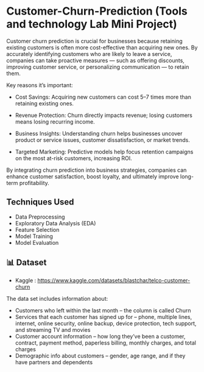 # Customer-Churn-Prediction (Tools and technology Lab Mini Project)

Customer churn prediction is crucial for businesses because retaining existing customers is often more cost-effective than acquiring new ones. By accurately identifying customers who are likely to leave a service, companies can take proactive measures — such as offering discounts, improving customer service, or personalizing communication — to retain them.

Key reasons it’s important:

- Cost Savings: Acquiring new customers can cost 5–7 times more than retaining existing ones.

- Revenue Protection: Churn directly impacts revenue; losing customers means losing recurring income.

- Business Insights: Understanding churn helps businesses uncover product or service issues, customer dissatisfaction, or market trends.

- Targeted Marketing: Predictive models help focus retention campaigns on the most at-risk customers, increasing ROI.

By integrating churn prediction into business strategies, companies can enhance customer satisfaction, boost loyalty, and ultimately improve long-term profitability.

## Techniques Used

- Data Preprocessing
- Exploratory Data Analysis (EDA)
- Feature Selection
- Model Training
- Model Evaluation


## 📊 Dataset

- Kaggle : https://www.kaggle.com/datasets/blastchar/telco-customer-churn

The data set includes information about:

- Customers who left within the last month – the column is called Churn
- Services that each customer has signed up for – phone, multiple lines, internet, online security, online backup, device protection, tech support, and 
                                                streaming TV and movies
- Customer account information – how long they’ve been a customer, contract, payment method, paperless billing, monthly charges, and total charges
- Demographic info about customers – gender, age range, and if they have partners and dependents

